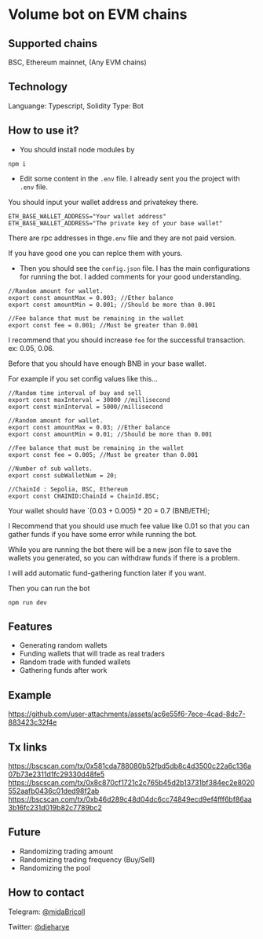 # Volume bot on EVM chains

## Supported chains
BSC, Ethereum mainnet, (Any EVM chains)

## Technology

Languange: Typescript, Solidity
Type: Bot

## How to use it?

- You should install node modules by
```
npm i
```

- Edit some content in the `.env` file. I already sent you the project with `.env` file.

You should input your wallet address and privatekey there.
```
ETH_BASE_WALLET_ADDRESS="Your wallet address"
ETH_BASE_WALLET_ADDRESS="The private key of your base wallet"
```
There are rpc addresses in thge`.env` file and they are not paid version.

If you have good one you can replce them with yours.

- Then you should see the `config.json` file. I has the main configurations for running the bot. I added comments for your good understanding.
```
//Random amount for wallet.
export const amountMax = 0.003; //Ether balance
export const amountMin = 0.001; //Should be more than 0.001

//Fee balance that must be remaining in the wallet
export const fee = 0.001; //Must be greater than 0.001
```

I recommend that you should increase `fee` for the successful transaction. ex: 0.05, 0.06.

Before that you should have enough BNB in your base wallet.

For example if you set config values like this...
```
//Random time interval of buy and sell
export const maxInterval = 30000 //millisecond
export const minInterval = 5000//millisecond

//Random amount for wallet.
export const amountMax = 0.03; //Ether balance
export const amountMin = 0.01; //Should be more than 0.001

//Fee balance that must be remaining in the wallet
export const fee = 0.005; //Must be greater than 0.001

//Number of sub wallets.
export const subWalletNum = 20;

//ChainId : Sepolia, BSC, Ethereum
export const CHAINID:ChainId = ChainId.BSC;
```

Your wallet should have `(0.03 + 0.005) * 20 = 0.7 (BNB/ETH);

I Recommend that you should use much fee value like 0.01 so that you can gather funds if you have some error while running the bot.

While you are running the bot there will be a new json file to save the wallets you generated, so you can withdraw funds if there is a problem.

I will add automatic fund-gathering function later if you want.


Then you can run the bot
```
npm run dev
```


## Features
- Generating random wallets
- Funding wallets that will trade as real traders
- Random trade with funded wallets
- Gathering funds after work

## Example


https://github.com/user-attachments/assets/ac6e55f6-7ece-4cad-8dc7-883423c32f4e

## Tx links
https://bscscan.com/tx/0x581cda788080b52fbd5db8c4d3500c22a6c136a07b73e2311d1fc29330d48fe5
https://bscscan.com/tx/0x8c870cf1721c2c765b45d2b13731bf384ec2e8020552aafb0436c01ded98f2ab
https://bscscan.com/tx/0xb46d289c48d04dc6cc74849ecd9ef4fff6bf86aa3b16fc231d019b82c7789bc2

## Future
- Randomizing trading amount
- Randomizing trading frequency (Buy/Sell)
- Randomizing the pool

## How to contact
Telegram: [@midaBricoll](https://t.me/midaBricoll)

Twitter: [@dieharye](https://x.com/dieharye)

